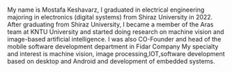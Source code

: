 ###
My name is Mostafa Keshavarz, I graduated in electrical engineering majoring in electronics (digital systems) from Shiraz University in 2022. After graduating from Shiraz University, I became a member of the Aras team at KNTU University and started doing research on machine vision and image-based artificial intelligence. I was also CO-Founder and head of the mobile software development department in Fidar Company
My specialty and interest is machine vision, image processing,IOT,software development based on desktop and Android and development of embedded systems.
<!--
**mostafaksh78/mostafaksh78** is a ✨ _special_ ✨ repository because its `README.md` (this file) appears on your GitHub profile.

Here are some ideas to get you started:

- 🔭 I’m currently working on ...
- 🌱 I’m currently learning ...
- 👯 I’m looking to collaborate on ...
- 🤔 I’m looking for help with ...
- 💬 Ask me about ...
- 📫 How to reach me: ...
- 😄 Pronouns: ...
- ⚡ Fun fact: ...
-->
